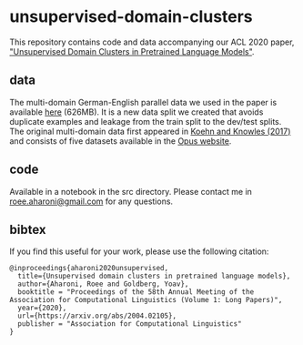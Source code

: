 # unsupervised-domain-clusters
This repository contains code and data accompanying our ACL 2020 paper, ["Unsupervised Domain Clusters in Pretrained Language Models"](https://arxiv.org/pdf/2004.02105.pdf). 

## data
The multi-domain German-English parallel data we used in the paper is available [here](https://drive.google.com/file/d/1yvB-pvlojtT2UpOX1JvwtD6rw9joQ49A/view?usp=sharing) (626MB). It is a new data split we created that avoids duplicate examples and leakage from the train split to the dev/test splits. The original multi-domain data first appeared in [Koehn and Knowles (2017)](https://www.aclweb.org/anthology/W17-3204/) and consists of five datasets available in the [Opus website](http://opus.nlpl.eu/). 

## code
Available in a notebook in the src directory. 
Please contact me in roee.aharoni@gmail.com for any questions.

## bibtex
If you find this useful for your work, please use the following citation:
```
@inproceedings{aharoni2020unsupervised,
  title={Unsupervised domain clusters in pretrained language models},
  author={Aharoni, Roee and Goldberg, Yoav},
  booktitle = "Proceedings of the 58th Annual Meeting of the Association for Computational Linguistics (Volume 1: Long Papers)",
  year={2020},
  url={https://arxiv.org/abs/2004.02105},
  publisher = "Association for Computational Linguistics"
}
```

